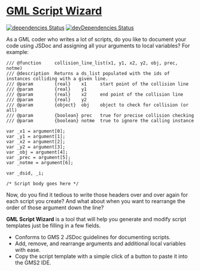 # [GML Script Wizard](https://mstop4.github.io/gml-script-wizard/)

[![dependencies Status](https://david-dm.org/mstop4/gml-script-wizard/status.svg)](https://david-dm.org/mstop4/gml-script-wizard)
[![devDependencies Status](https://david-dm.org/mstop4/gml-script-wizard/dev-status.svg)](https://david-dm.org/mstop4/gml-script-wizard?type=dev)

As a GML coder who writes a lot of scripts, do you like to document your code using JSDoc and assigning all your arguments to local variables? For example:

    /// @function     collision_line_list(x1, y1, x2, y2, obj, prec, notme)
    /// @description  Returns a ds_list populated with the ids of instances colliding with a given line.
    /// @param        {real}    x1     start point of the collision line
    /// @param        {real}    y1    
    /// @param        {real}    x2     end point of the collision line
    /// @param        {real}    y2    
    /// @param        {object}  obj    object to check for collision (or all)
    /// @param        {boolean} prec   true for precise collision checking
    /// @param        {boolean} notme  true to ignore the calling instance

    var _x1 = argument[0];
    var _y1 = argument[1];
    var _x2 = argument[2];
    var _y2 = argument[3];
    var _obj = argument[4];
    var _prec = argument[5];
    var _notme = argument[6];

    var _dsid, _i;

    /* Script body goes here */

Now, do you find it tedious to write those headers over and over again for each script you create? And what about when you want to rearrange the order of those argument down the line?

**GML Script Wizard** is a tool that will help you generate and modify script templates just be filling in a few fields.

* Conforms to GMS 2 JSDoc guidelines for documenting scripts.
* Add, remove, and rearrange arguments and additional local variables with ease.
* Copy the script template with a simple click of a button to paste it into the GMS2 IDE.
